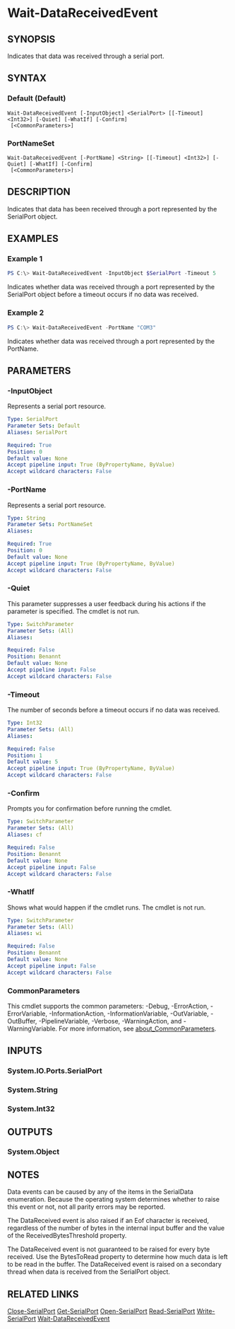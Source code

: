 ﻿---
external help file: System.IO.Ports.Commands-help.xml
Module Name: System.IO.Ports.Commands
online version: https://github.com/lmissel/System.IO.Ports.Commands
schema: 2.0.0
---

# Wait-DataReceivedEvent

## SYNOPSIS
Indicates that data was received through a serial port.

## SYNTAX

### Default (Default)
```
Wait-DataReceivedEvent [-InputObject] <SerialPort> [[-Timeout] <Int32>] [-Quiet] [-WhatIf] [-Confirm]
 [<CommonParameters>]
```

### PortNameSet
```
Wait-DataReceivedEvent [-PortName] <String> [[-Timeout] <Int32>] [-Quiet] [-WhatIf] [-Confirm]
 [<CommonParameters>]
```

## DESCRIPTION
Indicates that data has been received through a port represented by the SerialPort object.

## EXAMPLES

### Example 1
```powershell
PS C:\> Wait-DataReceivedEvent -InputObject $SerialPort -Timeout 5
```
Indicates whether data was received through a port represented by the SerialPort object before a timeout occurs if no data was received.

### Example 2
```powershell
PS C:\> Wait-DataReceivedEvent -PortName "COM3"
```

Indicates whether data was received through a port represented by the PortName.

## PARAMETERS

### -InputObject
Represents a serial port resource.

```yaml
Type: SerialPort
Parameter Sets: Default
Aliases: SerialPort

Required: True
Position: 0
Default value: None
Accept pipeline input: True (ByPropertyName, ByValue)
Accept wildcard characters: False
```

### -PortName
Represents a serial port resource.

```yaml
Type: String
Parameter Sets: PortNameSet
Aliases:

Required: True
Position: 0
Default value: None
Accept pipeline input: True (ByPropertyName, ByValue)
Accept wildcard characters: False
```

### -Quiet
This parameter suppresses a user feedback during his actions if the parameter is specified. The cmdlet is not run.

```yaml
Type: SwitchParameter
Parameter Sets: (All)
Aliases:

Required: False
Position: Benannt
Default value: None
Accept pipeline input: False
Accept wildcard characters: False
```

### -Timeout
The number of seconds before a timeout occurs if no data was received.

```yaml
Type: Int32
Parameter Sets: (All)
Aliases:

Required: False
Position: 1
Default value: 5
Accept pipeline input: True (ByPropertyName, ByValue)
Accept wildcard characters: False
```

### -Confirm
Prompts you for confirmation before running the cmdlet.

```yaml
Type: SwitchParameter
Parameter Sets: (All)
Aliases: cf

Required: False
Position: Benannt
Default value: None
Accept pipeline input: False
Accept wildcard characters: False
```

### -WhatIf
Shows what would happen if the cmdlet runs.
The cmdlet is not run.

```yaml
Type: SwitchParameter
Parameter Sets: (All)
Aliases: wi

Required: False
Position: Benannt
Default value: None
Accept pipeline input: False
Accept wildcard characters: False
```

### CommonParameters
This cmdlet supports the common parameters: -Debug, -ErrorAction, -ErrorVariable, -InformationAction, -InformationVariable, -OutVariable, -OutBuffer, -PipelineVariable, -Verbose, -WarningAction, and -WarningVariable. For more information, see [about_CommonParameters](http://go.microsoft.com/fwlink/?LinkID=113216).

## INPUTS

### System.IO.Ports.SerialPort

### System.String

### System.Int32

## OUTPUTS

### System.Object
## NOTES
Data events can be caused by any of the items in the SerialData enumeration. Because the operating system determines whether to raise this event or not, not all parity errors may be reported.

The DataReceived event is also raised if an Eof character is received, regardless of the number of bytes in the internal input buffer and the value of the ReceivedBytesThreshold property.

The DataReceived event is not guaranteed to be raised for every byte received. Use the BytesToRead property to determine how much data is left to be read in the buffer.
The DataReceived event is raised on a secondary thread when data is received from the SerialPort object. 

## RELATED LINKS

[Close-SerialPort](Close-SerialPort.md)
[Get-SerialPort](Get-SerialPort.md)
[Open-SerialPort](Open-SerialPort.md)
[Read-SerialPort](Read-SerialPort.md)
[Write-SerialPort](Write-SerialPort.md)
[Wait-DataReceivedEvent](Wait-DataReceivedEvent.md)
